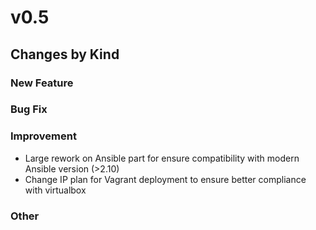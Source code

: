 # v0.5

## Changes by Kind

### New Feature

### Bug Fix

### Improvement

- Large rework on Ansible part for ensure compatibility with modern Ansible version (>2.10)
- Change IP plan for Vagrant deployment to ensure better compliance with virtualbox

### Other
